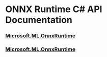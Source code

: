 # ONNX Runtime C# API Documentation

### [Microsoft.ML.OnnxRuntime](/api/Microsoft.ML.OnnxRuntime.html)
### [Microsoft.ML.OnnxRuntime](/api/Microsoft.ML.OnnxRuntime.Tensors.html)